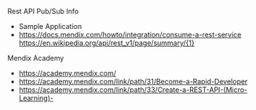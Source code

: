 Rest API Pub/Sub Info
- Sample Application
- https://docs.mendix.com/howto/integration/consume-a-rest-service https://en.wikipedia.org/api/rest_v1/page/summary/{1}

Mendix Academy
- https://academy.mendix.com/
- https://academy.mendix.com/link/path/31/Become-a-Rapid-Developer
- https://academy.mendix.com/link/path/33/Create-a-REST-API-(Micro-Learning)-
